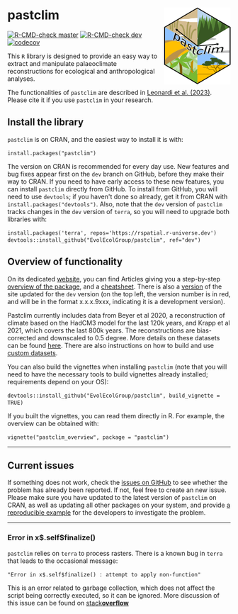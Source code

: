 # pastclim <img src="./man/figures/logo.png" align="right" alt="" width="150" />

<!-- badges: start -->
[![R-CMD-check master](https://img.shields.io/github/checks-status/EvolEcolGroup/pastclim/master?label=master&logo=GitHub)](https://github.com/EvolEcolGroup/pastclim/actions/workflows/R-CMD-check.yaml)
[![R-CMD-check dev](https://img.shields.io/github/checks-status/EvolEcolGroup/pastclim/dev?label=dev&logo=GitHub)](https://github.com/EvolEcolGroup/pastclim/actions/workflows/R-CMD-check.yaml)
[![codecov](https://codecov.io/gh/EvolEcolGroup/pastclim/branch/master/graph/badge.svg?token=NflUsWlnQR)](https://app.codecov.io/gh/EvolEcolGroup/pastclim)
<!-- badges: end -->

<!-- old badges, kept for future reference
[![CircleCI](https://circleci.com/gh/EvolEcolGroup/pastclim/tree/master.svg?style=shield&circle-token=928bdbe8f065e17b22642f66a8b9c13f29f2e3fb)](https://app.circleci.com/pipelines/github/EvolEcolGroup/pastclim?branch=master)
[![R-CMD-check dev](https://github.com/EvolEcolGroup/pastclim/actions/workflows/R-CMD-check.yaml/badge.svg?branch=dev)](https://github.com/EvolEcolGroup/pastclim/actions/workflows/R-CMD-check.yaml)
-->

This `R` library is designed to provide an easy way to extract and manipulate palaeoclimate
reconstructions for ecological and anthropological analyses. 

The functionalities of `pastclim` are described in 
[Leonardi et al. (2023)](https://doi.org/10.1111/ecog.06481). Please cite it if you
use `pastclim` in your research.

## Install the library

`pastclim` is on CRAN, and the easiest way to install it is with:

```{r install_cran, eval=FALSE}
install.packages("pastclim")
```

The version on CRAN is recommended for every day use. New features and bug fixes
appear first on the `dev` branch on GitHub, before they make their way to CRAN.
If you need to have early access to these new features, you can install `pastclim`
directly from GitHub. To install from GitHub, you will need to use `devtools`; if you haven't
done so already, get it from CRAN with
`install.packages("devtools")`. Also, note that the `dev` version of
`pastclim` tracks changes in the `dev` version of `terra`, so you will
need to upgrade both libraries with:

```{r install_dev, eval=FALSE}
install.packages('terra', repos='https://rspatial.r-universe.dev')
devtools::install_github("EvolEcolGroup/pastclim", ref="dev")
```

## Overview of functionality

On its dedicated [website](https://evolecolgroup.github.io/pastclim/), you can find
Articles giving you a step-by-step [overview of the package](https://evolecolgroup.github.io/pastclim/articles/a0_pastclim_overview.html),
and a [cheatsheet](https://evolecolgroup.github.io/pastclim/pastclim_cheatsheet.pdf).
There is also a
[version](https://evolecolgroup.github.io/pastclim/dev/) of the site
updated for the `dev` version (on the top left, the version number is in
red, and will be in the format x.x.x.9xxx, indicating it is a
development version).

Pastclim currently includes data from Beyer et al 2020, a reconstruction of climate 
based on the HadCM3 
model for the last 120k years, and Krapp et al 2021, which covers the last 800k years.
The reconstructions are bias-corrected and downscaled to 0.5 degree. More details on these datasets
can be found [here](https://evolecolgroup.github.io/pastclim/articles/a1_available_datasets.html).
There are also instructions on how to build and use [custom datasets](https://evolecolgroup.github.io/pastclim/articles/a2_custom_datasets.html).

You can also build the vignettes when installing 
`pastclim` (note that you will need to have the necessary tools to build vignettes already installed;
requirements depend on your OS):
```
devtools::install_github("EvolEcolGroup/pastclim", build_vignette = TRUE)
```
If you built the vignettes, you can read them directly in R. For example, the overview can be
obtained with:
```
vignette("pastclim_overview", package = "pastclim")
```

---

## Current issues

If something does not work, check the [issues on GitHub](https://github.com/EvolEcolGroup/pastclim/issues) to see whether the problem
has already been reported. If not, feel free to create an new issue. Please make sure you have updated to the latest version of `pastclim` on CRAN, as well as updating all other packages on your system, and  provide
[a reproducible example](https://stackoverflow.com/questions/5963269/how-to-make-a-great-r-reproducible-example) for the developers to investigate the problem.

---

### Error in x\$.self\$finalize()

`pastclim` relies on `terra` to process rasters. There is a known bug in
`terra` that leads to the occasional message: 
```
"Error in x$.self$finalize() : attempt to apply non-function"
```
This is an error related to garbage collection, which does not 
affect the script being correctly executed, so it can be ignored. More discussion
of this issue can be found on [stack**overflow**](https://stackoverflow.com/questions/61598340/why-does-rastertopoints-generate-an-error-on-first-call-but-not-second)